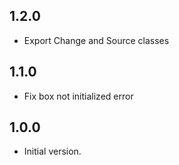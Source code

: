 ## 1.2.0

- Export Change and Source classes

## 1.1.0

- Fix box not initialized error

## 1.0.0

- Initial version.
